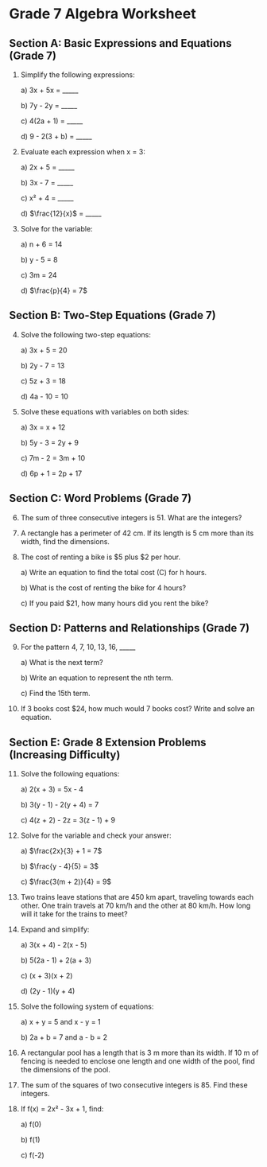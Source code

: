 # Grade 7 Algebra Worksheet

## Section A: Basic Expressions and Equations (Grade 7)

1. Simplify the following expressions:

   a) 3x + 5x = _____

   b) 7y - 2y = _____

   c) 4(2a + 1) = _____

   d) 9 - 2(3 + b) = _____

2. Evaluate each expression when x = 3:

   a) 2x + 5 = _____

   b) 3x - 7 = _____

   c) x² + 4 = _____

   d) $\frac{12}{x}$ = _____

3. Solve for the variable:

   a) n + 6 = 14

   b) y - 5 = 8

   c) 3m = 24

   d) $\frac{p}{4} = 7$

## Section B: Two-Step Equations (Grade 7)

4. Solve the following two-step equations:

   a) 3x + 5 = 20

   b) 2y - 7 = 13

   c) 5z + 3 = 18

   d) 4a - 10 = 10

5. Solve these equations with variables on both sides:

   a) 3x = x + 12

   b) 5y - 3 = 2y + 9

   c) 7m - 2 = 3m + 10

   d) 6p + 1 = 2p + 17

## Section C: Word Problems (Grade 7)

6. The sum of three consecutive integers is 51. What are the integers?

7. A rectangle has a perimeter of 42 cm. If its length is 5 cm more than its width, find the dimensions.

8. The cost of renting a bike is $5 plus $2 per hour.

   a) Write an equation to find the total cost (C) for h hours.

   b) What is the cost of renting the bike for 4 hours?

   c) If you paid $21, how many hours did you rent the bike?

## Section D: Patterns and Relationships (Grade 7)

9. For the pattern 4, 7, 10, 13, 16, _____

    a) What is the next term?

    b) Write an equation to represent the nth term.

    c) Find the 15th term.

10. If 3 books cost $24, how much would 7 books cost? Write and solve an equation.

## Section E: Grade 8 Extension Problems (Increasing Difficulty)

11. Solve the following equations:

    a) 2(x + 3) = 5x - 4

    b) 3(y - 1) - 2(y + 4) = 7

    c) 4(z + 2) - 2z = 3(z - 1) + 9

12. Solve for the variable and check your answer:

      a) $\frac{2x}{3} + 1 = 7$

      b) $\frac{y - 4}{5} = 3$

      c) $\frac{3(m + 2)}{4} = 9$

13. Two trains leave stations that are 450 km apart, traveling towards each other. One train travels at 70 km/h and the other at 80 km/h. How long will it take for the trains to meet?

14. Expand and simplify:

    a) 3(x + 4) - 2(x - 5)

    b) 5(2a - 1) + 2(a + 3)

    c) (x + 3)(x + 2)

    d) (2y - 1)(y + 4)

15. Solve the following system of equations:

    a) x + y = 5 and x - y = 1

    b) 2a + b = 7 and a - b = 2

16. A rectangular pool has a length that is 3 m more than its width. If 10 m of fencing is needed to enclose one length and one width of the pool, find the dimensions of the pool.

17. The sum of the squares of two consecutive integers is 85. Find these integers.

18. If f(x) = 2x² - 3x + 1, find:

    a) f(0)

    b) f(1)

    c) f(-2)

<!-- ### Answer Key (for teacher use)

Section A:

1. a) 8x  b) 5y  c) 8a + 4  d) 9 - 6 - 2b = 3 - 2b
2. a) 11  b) 2  c) 13  d) 4
3. a) n = 8  b) y = 13  c) m = 8  d) p = 28

Section B:
4. a) x = 5  b) y = 10  c) z = 3  d) a = 5
5. a) x = 6  b) y = 4  c) m = 3  d) p = 4

Section C:
6. The integers are 16, 17, and 18
7. Length = 13 cm, Width = 8 cm
8. a) C = 5 + 2h  b) $13  c) 8 hours

Section D:
9. a) 19  b) P(n) = 3n + 1  c) 46
10. $56

Section E:
11. a) x = 2  b) y = 5  c) z = 3
12. a) x = 9  b) y = 19  c) m = 10
13. 3 hours
14. a) 3x + 12 - 2x + 10 = x + 22  b) 10a - 5 + 2a + 6 = 12a + 1  c) x² + 5x + 6  d) 2y² + 7y - 4
15. a) x = 3, y = 2  b) a = 3, b = 1
16. Length = 6.5 m, Width = 3.5 m
17. The integers are 6 and 7
18. a) 1  b) 0  c) 15 -->
